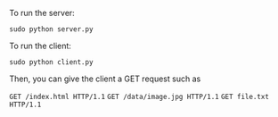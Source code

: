 To run the server:

`sudo python server.py`

To run the client:

`sudo python client.py`

Then, you can give the client a GET request such as

`GET /index.html HTTP/1.1`
`GET /data/image.jpg HTTP/1.1`
`GET file.txt HTTP/1.1`
